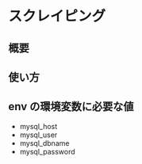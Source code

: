 # スクレイピング

## 概要

## 使い方

## env の環境変数に必要な値

- mysql_host
- mysql_user
- mysql_dbname
- mysql_password
